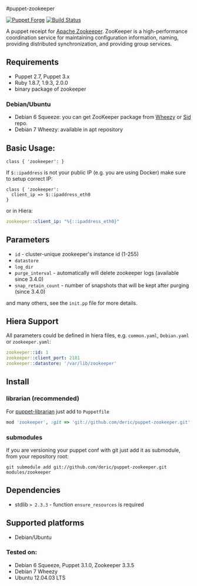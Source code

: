 #puppet-zookeeper

[![Puppet
Forge](http://img.shields.io/puppetforge/v/deric/zookeeper.svg)](https://forge.puppetlabs.com/deric/zookeeper) [![Build Status](https://travis-ci.org/deric/puppet-zookeeper.png?branch=master)](https://travis-ci.org/deric/puppet-zookeeper)

A puppet receipt for [Apache Zookeeper](http://zookeeper.apache.org/). ZooKeeper is a high-performance coordination service for maintaining configuration information, naming, providing distributed synchronization, and providing group services.

## Requirements

  * Puppet 2.7, Puppet 3.x
  * Ruby 1.8.7, 1.9.3, 2.0.0
  * binary package of zookeeper

### Debian/Ubuntu

  * Debian 6 Squeeze: you can get ZooKeeper package from [Wheezy](http://packages.debian.org/wheezy/zookeeper) or [Sid](http://packages.debian.org/sid/zookeeper) repo.
  * Debian 7 Wheezy: available in apt repository

## Basic Usage:

```puppet
class { 'zookeeper': }
```

If `$::ipaddress` is not your public IP (e.g. you are using Docker) make sure to setup correct IP:

```puppet
class { 'zookeeper':
  client_ip => $::ipaddress_eth0
}
```

or in Hiera:

```yaml
zookeeper::client_ip: "%{::ipaddress_eth0}"
```

##  Parameters

   - `id` - cluster-unique zookeeper's instance id (1-255)
   - `datastore`
   - `log_dir`
   - `purge_interval` - automatically will delete zookeeper logs (available since 3.4.0)
   - `snap_retain_count` - number of snapshots that will be kept after purging (since 3.4.0)

and many others, see the `init.pp` file for more details.

## Hiera Support

All parameters could be defined in hiera files, e.g. `common.yaml`, `Debian.yaml` or `zookeeper.yaml`:

```yaml
zookeeper::id: 1
zookeeper::client_port: 2181
zookeeper::datastore: '/var/lib/zookeeper'
```

## Install

### librarian (recommended)

For [puppet-librarian](https://github.com/rodjek/librarian-puppet) just add to `Puppetfile`

```ruby
mod 'zookeeper', :git => 'git://github.com/deric/puppet-zookeeper.git'
```

### submodules

If you are versioning your puppet conf with git just add it as submodule, from your repository root:

    git submodule add git://github.com/deric/puppet-zookeeper.git modules/zookeeper

## Dependencies

  * stdlib `> 2.3.3` - function `ensure_resources` is required

## Supported platforms

  * Debian/Ubuntu

### Tested on:

  * Debian 6 Squeeze, Puppet 3.1.0, Zookeeper 3.3.5
  * Debian 7 Wheezy
  * Ubuntu 12.04.03 LTS


